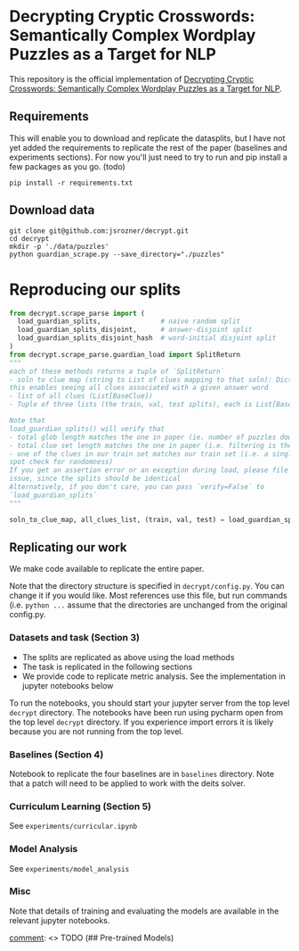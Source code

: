 [comment]: <> (adapted from https://github.com/paperswithcode/releasing-research-code)

# Decrypting Cryptic Crosswords: Semantically Complex Wordplay Puzzles as a Target for NLP

This repository is the official implementation of 
[Decrypting Cryptic Crosswords: Semantically Complex Wordplay 
Puzzles as a Target for NLP](https://arxiv.org/abs/2104.08620). 

[comment]: <> (>📋  todo Optional: include a graphic explaining your approach/main result, bibtex entry, link to demos, blog posts and tutorials)

## Requirements

This will enable you to download and replicate the datasplits, but I have not yet
added the requirements to replicate the rest of the paper (baselines and experiments sections).
For now you'll just need to try to run and pip install a few packages as you go.
(todo)
```setup
pip install -r requirements.txt
```

## Download data
```setup
git clone git@github.com:jsrozner/decrypt.git
cd decrypt
mkdir -p './data/puzzles'
python guardian_scrape.py --save_directory="./puzzles"
```

# Reproducing our splits
```python
from decrypt.scrape_parse import (
  load_guardian_splits,               # naive random split
  load_guardian_splits_disjoint,      # answer-disjoint split
  load_guardian_splits_disjoint_hash  # word-initial disjoint split
)
from decrypt.scrape_parse.guardian_load import SplitReturn
"""
each of these methods returns a tuple of `SplitReturn`
- soln to clue map (string to List of clues mapping to that soln): Dict[str, List[BaseClue]
this enables seeing all clues associated with a given answer word
- list of all clues (List[BaseClue])
- Tuple of three lists (the train, val, test splits), each is List[BaseClue]

Note that
load_guardian_splits() will verify that
- total glob length matches the one in paper (ie. number of puzzles downloaded matches)
- total clue set length matches the one in paper (i.e. filtering is the same)
- one of the clues in our train set matches our train set (i.e. a single clue
spot check for randomness)
If you get an assertion error or an exception during load, please file an
issue, since the splits should be identical
Alternatively, if you don't care, you can pass `verify=False` to
`load_guardian_splits`
"""

soln_to_clue_map, all_clues_list, (train, val, test) = load_guardian_splits("./puzzles")
```

## Replicating our work
We make code available to replicate the entire paper. 

Note that the directory structure is specified in `decrypt/config.py`. You can change it if you would like.
Most references use this file, but run commands (i.e. `python ...` assume that the directories are unchanged
from the original config.py.

### Datasets and task (Section 3)
- The splits are replicated as above using the load methods
- The task is replicated in the following sections
- We provide code to replicate metric analysis. See the implementation in jupyter notebooks below

To run the notebooks, you should start your jupyter server from the top level `decrypt` directory.
The notebooks have been run using pycharm open from the top level `decrypt` directory.
If you experience import errors it is likely because you are not running from the top level.

### Baselines (Section 4)
Notebook to replicate the four baselines are in `baselines` directory.
Note that a patch will need to be applied to work with the deits solver.


### Curriculum Learning (Section 5) 
See `experiments/curricular.ipynb`

### Model Analysis
See `experiments/model_analysis`


### Misc
Note that details of training and evaluating the models are available in the relevant jupyter
notebooks.

[comment]: <> TODO  (## Pre-trained Models)

[comment]: <> (You can download pretrained models here:)

[comment]: <> (- [My awesome model]&#40;https://drive.google.com/mymodel.pth&#41; trained on ImageNet using parameters x,y,z. )

[comment]: <> (>📋  Give a link to where/how the pretrained models can be downloaded and how they were trained &#40;if applicable&#41;.  Alternatively you can have an additional column in your results table with a link to the models.)

[comment]: <> (## Results)

[comment]: <> (Our model achieves the following performance on :)

[comment]: <> (### [Image Classification on ImageNet]&#40;https://paperswithcode.com/sota/image-classification-on-imagenet&#41;)

[comment]: <> (| Model name         | Top 1 Accuracy  | Top 5 Accuracy |)

[comment]: <> (| ------------------ |---------------- | -------------- |)

[comment]: <> (| My awesome model   |     85%         |      95%       |)

[comment]: <> (>📋  Include a table of results from your paper, and link back to the leaderboard for clarity and context. If your main result is a figure, include that figure and link to the command or notebook to reproduce it. )


[comment]: <> (## Contributing)

[comment]: <> (>📋  Pick a licence and describe how to contribute to your code repository. )


